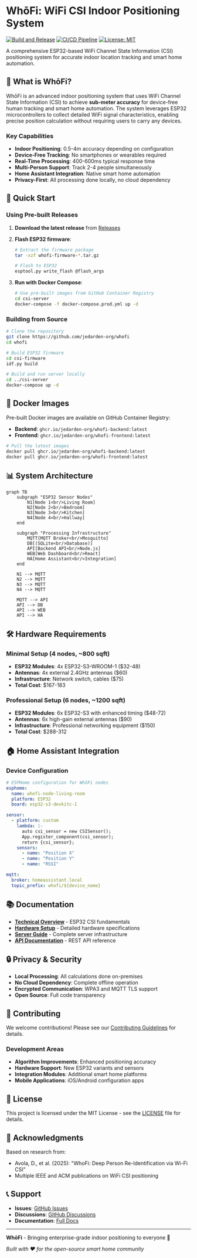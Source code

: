 # WhōFi: WiFi CSI Indoor Positioning System

[![Build and Release](https://github.com/jedarden-org/whofi/actions/workflows/build-and-release.yaml/badge.svg)](https://github.com/jedarden-org/whofi/actions/workflows/build-and-release.yaml)
[![CI/CD Pipeline](https://github.com/jedarden-org/whofi/actions/workflows/ci-cd.yaml/badge.svg)](https://github.com/jedarden-org/whofi/actions/workflows/ci-cd.yaml)
[![License: MIT](https://img.shields.io/badge/License-MIT-yellow.svg)](https://opensource.org/licenses/MIT)

A comprehensive ESP32-based WiFi Channel State Information (CSI) positioning system for accurate indoor location tracking and smart home automation.

## 🎯 What is WhōFi?

WhōFi is an advanced indoor positioning system that uses WiFi Channel State Information (CSI) to achieve **sub-meter accuracy** for device-free human tracking and smart home automation. The system leverages ESP32 microcontrollers to collect detailed WiFi signal characteristics, enabling precise position calculation without requiring users to carry any devices.

### Key Capabilities

- **Indoor Positioning**: 0.5-4m accuracy depending on configuration
- **Device-Free Tracking**: No smartphones or wearables required  
- **Real-Time Processing**: 400-600ms typical response time
- **Multi-Person Support**: Track 2-4 people simultaneously
- **Home Assistant Integration**: Native smart home automation
- **Privacy-First**: All processing done locally, no cloud dependency

## 🚀 Quick Start

### Using Pre-built Releases

1. **Download the latest release** from [Releases](https://github.com/jedarden-org/whofi/releases)
2. **Flash ESP32 firmware**:
   ```bash
   # Extract the firmware package
   tar -xzf whofi-firmware-*.tar.gz
   
   # Flash to ESP32
   esptool.py write_flash @flash_args
   ```

3. **Run with Docker Compose**:
   ```bash
   # Use pre-built images from GitHub Container Registry
   cd csi-server
   docker-compose -f docker-compose.prod.yml up -d
   ```

### Building from Source

```bash
# Clone the repository
git clone https://github.com/jedarden-org/whofi
cd whofi

# Build ESP32 firmware
cd csi-firmware
idf.py build

# Build and run server locally
cd ../csi-server
docker-compose up -d
```

## 🐳 Docker Images

Pre-built Docker images are available on GitHub Container Registry:

- **Backend**: `ghcr.io/jedarden-org/whofi-backend:latest`
- **Frontend**: `ghcr.io/jedarden-org/whofi-frontend:latest`

```bash
# Pull the latest images
docker pull ghcr.io/jedarden-org/whofi-backend:latest
docker pull ghcr.io/jedarden-org/whofi-frontend:latest
```

## 📊 System Architecture

```mermaid
graph TB
    subgraph "ESP32 Sensor Nodes"
        N1[Node 1<br/>Living Room]
        N2[Node 2<br/>Bedroom]
        N3[Node 3<br/>Kitchen]
        N4[Node 4<br/>Hallway]
    end
    
    subgraph "Processing Infrastructure"
        MQTT[MQTT Broker<br/>Mosquitto]
        DB[(SQLite<br/>Database)]
        API[Backend API<br/>Node.js]
        WEB[Web Dashboard<br/>React]
        HA[Home Assistant<br/>Integration]
    end
    
    N1 --> MQTT
    N2 --> MQTT
    N3 --> MQTT
    N4 --> MQTT
    
    MQTT --> API
    API --> DB
    API --> WEB
    API --> HA
```

## 🛠️ Hardware Requirements

### Minimal Setup (4 nodes, ~800 sqft)
- **ESP32 Modules**: 4x ESP32-S3-WROOM-1 ($32-48)
- **Antennas**: 4x external 2.4GHz antennas ($60)
- **Infrastructure**: Network switch, cables ($75)
- **Total Cost**: $167-183

### Professional Setup (6 nodes, ~1200 sqft)
- **ESP32 Modules**: 6x ESP32-S3 with enhanced timing ($48-72)
- **Antennas**: 6x high-gain external antennas ($90)
- **Infrastructure**: Professional networking equipment ($150)
- **Total Cost**: $288-312

## 🏠 Home Assistant Integration

### Device Configuration

```yaml
# ESPHome configuration for WhōFi nodes
esphome:
  name: whofi-node-living-room
  platform: ESP32
  board: esp32-s3-devkitc-1

sensor:
  - platform: custom
    lambda: |-
      auto csi_sensor = new CSISensor();
      App.register_component(csi_sensor);
      return {csi_sensor};
    sensors:
      - name: "Position X"
      - name: "Position Y"
      - name: "RSSI"

mqtt:
  broker: homeassistant.local
  topic_prefix: whofi/${device_name}
```

## 📚 Documentation

- **[Technical Overview](esp32_csi/docs/ESP32_CSI_Technical_Overview.md)** - ESP32 CSI fundamentals
- **[Hardware Setup](esp32_csi/specs/Hardware_Requirements.md)** - Detailed hardware specifications
- **[Server Guide](csi-server/README.md)** - Complete server infrastructure
- **[API Documentation](csi-server/backend/README.md)** - REST API reference

## 🔒 Privacy & Security

- **Local Processing**: All calculations done on-premises
- **No Cloud Dependency**: Complete offline operation
- **Encrypted Communication**: WPA3 and MQTT TLS support
- **Open Source**: Full code transparency

## 🤝 Contributing

We welcome contributions! Please see our [Contributing Guidelines](CONTRIBUTING.md) for details.

### Development Areas
- **Algorithm Improvements**: Enhanced positioning accuracy
- **Hardware Support**: New ESP32 variants and sensors
- **Integration Modules**: Additional smart home platforms
- **Mobile Applications**: iOS/Android configuration apps

## 📄 License

This project is licensed under the MIT License - see the [LICENSE](LICENSE) file for details.

## 🙏 Acknowledgments

Based on research from:
- Avola, D., et al. (2025): "WhoFi: Deep Person Re-Identification via Wi-Fi CSI" 
- Multiple IEEE and ACM publications on WiFi CSI positioning

## 📞 Support

- **Issues**: [GitHub Issues](https://github.com/jedarden-org/whofi/issues)
- **Discussions**: [GitHub Discussions](https://github.com/jedarden-org/whofi/discussions)
- **Documentation**: [Full Docs](https://github.com/jedarden-org/whofi/tree/main/docs)

---

**WhōFi** - Bringing enterprise-grade indoor positioning to everyone 🚀

*Built with ❤️ for the open-source smart home community*